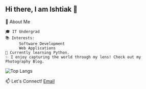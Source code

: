 ## Hi there, I am Ishtiak 👋
<!-- # ishtiak -->

🌟 About Me

    🎓 IT Undergrad
    📚 Interests:
          Software Development
          Web Applications
    🚀 Currently learning Python.
    ✨ I enjoy capturing the world through my lens! Check out my Photography Blog.
    
![Top Langs](https://github-readme-stats.vercel.app/api/top-langs/?username=ishtiakahmedayon&layout=compact)



📫 Let's Connect!
[Email](mailto:ishtiakahmedayon@example.com)


<!--
**ishtiakahmedayon/ishtiakahmedayon** is a ✨ _special_ ✨ repository because its `README.md` (this file) appears on your GitHub profile.

Here are some ideas to get you started:

- 🔭 I’m currently working on ...
- 🌱 I’m currently learning ...
- 👯 I’m looking to collaborate on ...
- 🤔 I’m looking for help with ...
- 💬 Ask me about ...
- 📫 How to reach me: ...
- 😄 Pronouns: ...
- ⚡ Fun fact: ...
-->
